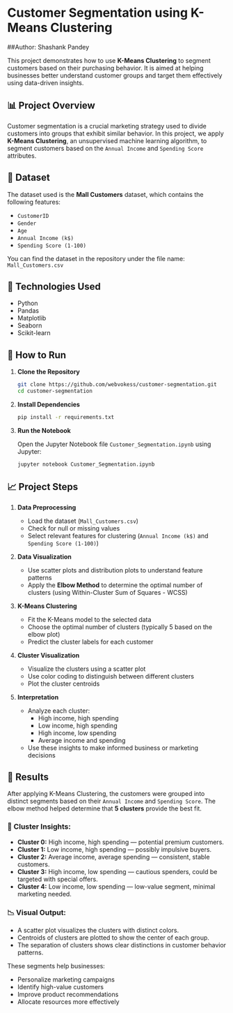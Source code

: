# Customer Segmentation using K-Means Clustering

##Author: Shashank Pandey

This project demonstrates how to use **K-Means Clustering** to segment customers based on their purchasing behavior. It is aimed at helping businesses better understand customer groups and target them effectively using data-driven insights.

## 📊 Project Overview

Customer segmentation is a crucial marketing strategy used to divide customers into groups that exhibit similar behavior. In this project, we apply **K-Means Clustering**, an unsupervised machine learning algorithm, to segment customers based on the `Annual Income` and `Spending Score` attributes.

## 📁 Dataset

The dataset used is the **Mall Customers** dataset, which contains the following features:

- `CustomerID`
- `Gender`
- `Age`
- `Annual Income (k$)`
- `Spending Score (1-100)`

You can find the dataset in the repository under the file name: `Mall_Customers.csv`

## 🔧 Technologies Used

- Python
- Pandas
- Matplotlib
- Seaborn
- Scikit-learn

## 🚀 How to Run

1. **Clone the Repository**

   ```bash
   git clone https://github.com/webvokess/customer-segmentation.git
   cd customer-segmentation

2. **Install Dependencies**

    ```bash
   pip install -r requirements.txt

    
3. **Run the Notebook**

   Open the Jupyter Notebook file `Customer_Segmentation.ipynb` using Jupyter:

   ```bash
   jupyter notebook Customer_Segmentation.ipynb

## 📈 Project Steps

1. **Data Preprocessing**
   - Load the dataset (`Mall_Customers.csv`)
   - Check for null or missing values
   - Select relevant features for clustering (`Annual Income (k$)` and `Spending Score (1-100)`)

2. **Data Visualization**
   - Use scatter plots and distribution plots to understand feature patterns
   - Apply the **Elbow Method** to determine the optimal number of clusters (using Within-Cluster Sum of Squares - WCSS)

3. **K-Means Clustering**
   - Fit the K-Means model to the selected data
   - Choose the optimal number of clusters (typically 5 based on the elbow plot)
   - Predict the cluster labels for each customer

4. **Cluster Visualization**
   - Visualize the clusters using a scatter plot
   - Use color coding to distinguish between different clusters
   - Plot the cluster centroids

5. **Interpretation**
   - Analyze each cluster:
     - High income, high spending
     - Low income, high spending
     - High income, low spending
     - Average income and spending
   - Use these insights to make informed business or marketing decisions


## 📌 Results

After applying K-Means Clustering, the customers were grouped into distinct segments based on their `Annual Income` and `Spending Score`. The elbow method helped determine that **5 clusters** provide the best fit.

### 🔹 Cluster Insights:

- **Cluster 0:** High income, high spending — potential premium customers.
- **Cluster 1:** Low income, high spending — possibly impulsive buyers.
- **Cluster 2:** Average income, average spending — consistent, stable customers.
- **Cluster 3:** High income, low spending — cautious spenders, could be targeted with special offers.
- **Cluster 4:** Low income, low spending — low-value segment, minimal marketing needed.

### 📉 Visual Output:

- A scatter plot visualizes the clusters with distinct colors.
- Centroids of clusters are plotted to show the center of each group.
- The separation of clusters shows clear distinctions in customer behavior patterns.

These segments help businesses:
- Personalize marketing campaigns
- Identify high-value customers
- Improve product recommendations
- Allocate resources more effectively
